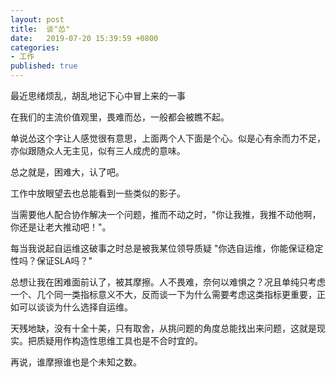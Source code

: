 ```yaml
---
layout: post
title:  谈"怂" 
date:   2019-07-20 15:39:59 +0800
categories:
- 工作
published: true
---
```

最近思绪烦乱，胡乱地记下心中冒上来的一事

在我们的主流价值观里，畏难而怂，一般都会被瞧不起。

单说怂这个字让人感觉很有意思，上面两个人下面是个心。似是心有余而力不足，亦似跟随众人无主见，似有三人成虎的意味。

总之就是，困难大，认了吧。

工作中放眼望去也总能看到一些类似的影子。

当需要他人配合协作解决一个问题，推而不动之时，"你让我推，我推不动他啊，你还是让老大推动吧！"。

每当我说起自运维这破事之时总是被我某位领导质疑 "你选自运维，你能保证稳定性吗？保证SLA吗？"

总想让我在困难面前认了，被其摩擦。人不畏难，奈何以难惧之？况且单纯只考虑一个、几个同一类指标意义不大，反而谈一下为什么需要考虑这类指标更重要，正如可以谈谈为什么选择自运维。

天残地缺，没有十全十美，只有取舍，从挑问题的角度总能找出来问题，这就是现实。把质疑用作构造性思维工具也是不合时宜的。

再说，谁摩擦谁也是个未知之数。
